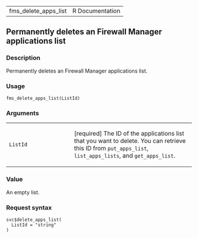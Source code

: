 <table style="width: 100%;">
<tbody>
<tr class="odd">
<td>fms_delete_apps_list</td>
<td style="text-align: right;">R Documentation</td>
</tr>
</tbody>
</table>

## Permanently deletes an Firewall Manager applications list

### Description

Permanently deletes an Firewall Manager applications list.

### Usage

    fms_delete_apps_list(ListId)

### Arguments

<table>
<colgroup>
<col style="width: 35%" />
<col style="width: 65%" />
</colgroup>
<tbody>
<tr class="odd">
<td><code id="fms_delete_apps_list_:_ListId">ListId</code></td>
<td><p>[required] The ID of the applications list that you want to
delete. You can retrieve this ID from <code>put_apps_list</code>,
<code>list_apps_lists</code>, and <code>get_apps_list</code>.</p></td>
</tr>
</tbody>
</table>

### Value

An empty list.

### Request syntax

    svc$delete_apps_list(
      ListId = "string"
    )
